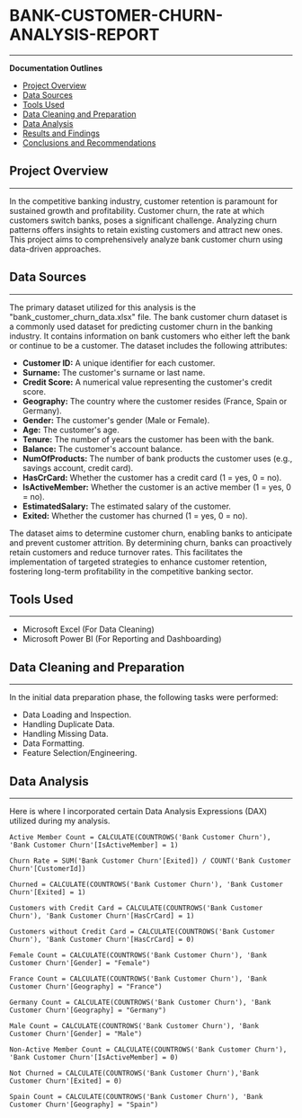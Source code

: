 # BANK-CUSTOMER-CHURN-ANALYSIS-REPORT
---

**Documentation Outlines**

- [Project Overview](#project-overview)
- [Data Sources](#data-sources)
- [Tools Used](#tools-used)
- [Data Cleaning and Preparation](#data-cleaning-and-preparation)
- [Data Analysis](#data-analysis)
- [Results and Findings](#results-and-findings)
- [Conclusions and Recommendations](#conclusions-and-recommendations)

## Project Overview
---
In the competitive banking industry, customer retention is paramount for sustained growth and profitability. Customer churn, the rate at which customers switch banks, poses a significant challenge. Analyzing churn patterns offers insights to retain existing customers and attract new ones. This project aims to comprehensively analyze bank customer churn using data-driven approaches.

## Data Sources
---
The primary dataset utilized for this analysis is the "bank_customer_churn_data.xlsx" file. The bank customer churn dataset is a commonly used dataset for predicting customer churn in the banking industry. It contains information on bank customers who either left the bank or continue to be a customer. The dataset includes the following attributes:
- **Customer ID:** A unique identifier for each customer.
- **Surname:** The customer's surname or last name.
- **Credit Score:** A numerical value representing the customer's credit score.
- **Geography:** The country where the customer resides (France, Spain or Germany).
- **Gender:** The customer's gender (Male or Female).
- **Age:** The customer's age.
- **Tenure:** The number of years the customer has been with the bank.
- **Balance:** The customer's account balance.
- **NumOfProducts:** The number of bank products the customer uses (e.g., savings account, credit card).
- **HasCrCard:** Whether the customer has a credit card (1 = yes, 0 = no).
- **IsActiveMember:** Whether the customer is an active member (1 = yes, 0 = no).
- **EstimatedSalary:** The estimated salary of the customer.
- **Exited:** Whether the customer has churned (1 = yes, 0 = no).

The dataset aims to determine customer churn, enabling banks to anticipate and prevent customer attrition. By determining churn, banks can proactively retain customers and reduce turnover rates. This facilitates the implementation of targeted strategies to enhance customer retention, fostering long-term profitability in the competitive banking sector.

## Tools Used
---
- Microsoft Excel (For Data Cleaning)
- Microsoft Power BI (For Reporting and Dashboarding)

## Data Cleaning and Preparation
---
In the initial data preparation phase, the following tasks were performed:
- Data Loading and Inspection.
- Handling Duplicate Data.
- Handling Missing Data.
- Data Formatting.
- Feature Selection/Engineering.

## Data Analysis
---
Here is where I incorporated certain Data Analysis Expressions (DAX) utilized during my analysis.
```
Active Member Count = CALCULATE(COUNTROWS('Bank Customer Churn'), 'Bank Customer Churn'[IsActiveMember] = 1)
```
```
Churn Rate = SUM('Bank Customer Churn'[Exited]) / COUNT('Bank Customer Churn'[CustomerId])
```
```
Churned = CALCULATE(COUNTROWS('Bank Customer Churn'), 'Bank Customer Churn'[Exited] = 1)
```
```
Customers with Credit Card = CALCULATE(COUNTROWS('Bank Customer Churn'), 'Bank Customer Churn'[HasCrCard] = 1)
```
```
Customers without Credit Card = CALCULATE(COUNTROWS('Bank Customer Churn'), 'Bank Customer Churn'[HasCrCard] = 0)
```
```
Female Count = CALCULATE(COUNTROWS('Bank Customer Churn'), 'Bank Customer Churn'[Gender] = "Female")
```
```
France Count = CALCULATE(COUNTROWS('Bank Customer Churn'), 'Bank Customer Churn'[Geography] = "France")
```
```
Germany Count = CALCULATE(COUNTROWS('Bank Customer Churn'), 'Bank Customer Churn'[Geography] = "Germany")
```
```
Male Count = CALCULATE(COUNTROWS('Bank Customer Churn'), 'Bank Customer Churn'[Gender] = "Male")
```
```
Non-Active Member Count = CALCULATE(COUNTROWS('Bank Customer Churn'), 'Bank Customer Churn'[IsActiveMember] = 0)
```
```
Not Churned = CALCULATE(COUNTROWS('Bank Customer Churn'),'Bank Customer Churn'[Exited] = 0)
```
```
Spain Count = CALCULATE(COUNTROWS('Bank Customer Churn'), 'Bank Customer Churn'[Geography] = "Spain")
```
